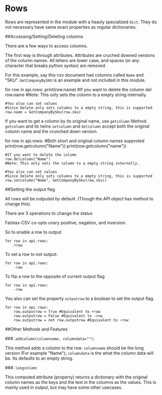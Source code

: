 # Rows

Rows are represented in the module with a heavly specialized `dict`. They do not necessary have same exact properties as regular dictionaries.


##Accessing/Setting/Deleting columns

There are a few ways to access columns.

The first way is through attributes. Attributes are cruched downed versions of the column names. All letters are lower case, and spaces (or any character that breaks python syntax) are removed.

For this example, say this csv document had columns called `Name` and "SKU". `GetCompanyBySKU` is an example and not included in this module.

for row in api.rows:
    print(row.name)
    #If you want to delete the column
    del row.name 
    #Note: This only sets the column to a empty string internally.

    #You also can set values
    #Since Delete only sets columns to a empty string, this is supported
    row.name = GetCompanyBySku(row.sku)

If you want to get a column by its original name, use `getcolumn` Method. `getcolumn` and its twins `setcolumn` and `delcolumn` accept both the original column name and the crunched down version.

for row in api.rows:
    #Both short and original column names supproted
    print(row.getcolumn("Name"))
    print(row.getcolumn("name"))

    #If you want to delete the column
    row.delcolumn("Name")
    #Note: This only sets the column to a empty string internally.

    #You also can set values
    #Since Delete only sets columns to a empty string, this is supported
    row.setcolumn("Name", GetCompanyBySku(row.sku))



##Setting the output flag

All rows will be outputed by default. (Though the API object has method to change this).

There are 3 operations to change the status 

Fatstax-CSV co-opts unary positive, negation, and inversion.

So to enable a row to output

    for row in api.rows:
        +row

To set a row to not output:

    for row in api.rows:
        -row

To flip a row to the opposite of current output flag 

    for row in api.rows:
        -row

You also can set the property `outputrow` to a boolean to set the output flag.

    for row in api.rows:
        row.outputrow = True #Equivalent to +row
        row.outputrow = False #Equivalent to -row
        row.outputrow = not row.outputrow #Equivalent to ~row

##Other Methods and Features

###`.addcolumn(columnname, columndata="")`:
    
This method adds a column to the row. `columnname` should be the long version (For example "Name"); `columndata` is the what the column data will be. Its defaults to an empty string.

###`.longcolumn`

This computed attribute (property) returns a dictionary with the original column names as the keys and the text in the columns as the values. This is mainly used in output, but may have some other usecases.

